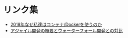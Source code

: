 # リンク集

- [2018年なぜ私達はコンテナ/Dockerを使うのか](https://cloudpack.media/41647)
- [アジャイル開発の概要とウォーターフォール開発との対比](http://www.fujitsu.com/jp/group/fst/about/resources/featurestories/about-agile-01.html)

